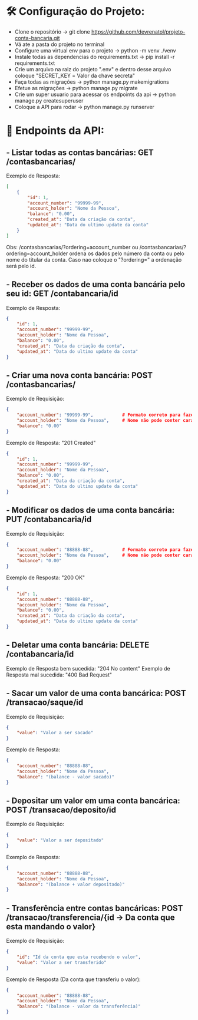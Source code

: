 # 🛠️ Configuração do Projeto:

- Clone o repositório  ->  git clone https://github.com/devrenatol/projeto-conta-bancaria.git
- Vá ate a pasta do projeto no terminal
- Configure uma virtual env para o projeto  ->  python -m venv ./venv
- Instale todas as dependencias do requirements.txt  ->  pip install -r requirements.txt
- Crie um arquivo na raiz do projeto ".env" e dentro desse arquivo coloque "SECRET_KEY = Valor da chave secreta" 
- Faça todas as migrações  ->  python manage.py makemigrations
- Efetue as migrações  ->  python manage.py migrate
- Crie um super usuario para acessar os endpoints da api  ->  python manage.py createsuperuser
- Coloque a API para rodar  ->  python manage.py runserver

# 📌 Endpoints da API:

## - Listar todas as contas bancárias: GET /contasbancarias/

Exemplo de Resposta:
```json
[
    {
        "id": 1,
        "account_number": "99999-99",
        "account_holder": "Nome da Pessoa",
        "balance": "0.00",
        "created_at": "Data da criação da conta",
        "updated_at": "Data do ultimo update da conta"
    }
]
```

Obs: /contasbancarias/?ordering=account_number  ou  /contasbancarias/?ordering=account_holder  ordena os dados pelo número da conta ou pelo nome do titular da conta. Caso nao coloque o "?ordering=" a ordenação será pelo id.

## - Receber os dados de uma conta bancária pelo seu id: GET  /contabancaria/id

Exemplo de Resposta:
```json
{
    "id": 1,
    "account_number": "99999-99",
    "account_holder": "Nome da Pessoa",
    "balance": "0.00",
    "created_at": "Data da criação da conta",
    "updated_at": "Data do ultimo update da conta"
}
```
## - Criar uma nova conta bancária: POST  /contasbancarias/

Exemplo de Requisição:
```json
{
    "account_number": "99999-99",    		# Formato correto para fazer a requisição
    "account_holder": "Nome da Pessoa",		# Nome não pode conter caracteres especiais ou números
    "balance": "0.00"
}
```
Exemplo de Resposta: "201 Created"
```json
{
    "id": 1,
    "account_number": "99999-99",
    "account_holder": "Nome da Pessoa",
    "balance": "0.00",
    "created_at": "Data da criação da conta",
    "updated_at": "Data do ultimo update da conta"
}
```
## - Modificar os dados de uma conta bancária: PUT  /contabancaria/id

Exemplo de Requisição:
```json
{
    "account_number": "88888-88",    		# Formato correto para fazer a requisição
    "account_holder": "Nome da Pessoa",		# Nome não pode conter caracteres especiais ou números
    "balance": "0.00"
}
```
Exemplo de Resposta: "200 OK"
```json
{
    "id": 1,
    "account_number": "88888-88",
    "account_holder": "Nome da Pessoa",
    "balance": "0.00",
    "created_at": "Data da criação da conta",
    "updated_at": "Data do ultimo update da conta"
}
```
## - Deletar uma conta bancária: DELETE   /contabancaria/id

Exemplo de Resposta bem sucedida: "204 No content"
Exemplo de Resposta mal sucedida: "400 Bad Request"

## - Sacar um valor de uma conta bancárica: POST   /transacao/saque/id

Exemplo de Requisição:
```json
{
    "value": "Valor a ser sacado"
}
```
Exemplo de Resposta:
```json
{
    "account_number": "88888-88",
    "account_holder": "Nome da Pessoa",
    "balance": "(balance - valor sacado)"
}
```
## - Depositar um valor em uma conta bancárica: POST  /transacao/deposito/id

Exemplo de Requisição:
```json
{
    "value": "Valor a ser depositado"
}
```
Exemplo de Resposta:
```json
{
    "account_number": "88888-88",
    "account_holder": "Nome da Pessoa",
    "balance": "(balance + valor depositado)"
}
```
## - Transferência entre contas bancáricas: POST   /transacao/transferencia/{id -> Da conta que esta mandando o valor}

Exemplo de Requisição:
```json
{
    "id": "Id da conta que esta recebendo o valor",
    "value": "Valor a ser transferido"
}
```
Exemplo de Resposta (Da conta que transferiu o valor):
```json
{
    "account_number": "88888-88",
    "account_holder": "Nome da Pessoa",
    "balance": "(balance - valor da transferência)"
}
```
